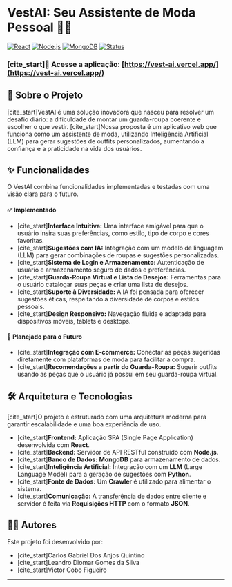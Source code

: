 # VestAI: Seu Assistente de Moda Pessoal 👗👔

[![React](https://img.shields.io/badge/Frontend-React-blue?logo=react)](https://react.dev/)
[![Node.js](https://img.shields.io/badge/Backend-Node.js-green?logo=nodedotjs)](https://nodejs.org/)
[![MongoDB](https://img.shields.io/badge/Database-MongoDB-darkgreen?logo=mongodb)](https://www.mongodb.com/)
[![Status](https://img.shields.io/badge/status-ativo-brightgreen)](https://github.com/v-cobof/vest-ai)

### [cite_start]🔗 **Acesse a aplicação:** [https://vest-ai.vercel.app/](https://vest-ai.vercel.app/) 

## 🎯 Sobre o Projeto

[cite_start]VestAI é uma solução inovadora que nasceu para resolver um desafio diário: a dificuldade de montar um guarda-roupa coerente e escolher o que vestir. [cite_start]Nossa proposta é um aplicativo web que funciona como um assistente de moda, utilizando Inteligência Artificial (LLM) para gerar sugestões de outfits personalizados, aumentando a confiança e a praticidade na vida dos usuários.

## ✨ Funcionalidades

O VestAI combina funcionalidades implementadas e testadas com uma visão clara para o futuro.

#### ✅ Implementado

* [cite_start]**Interface Intuitiva:** Uma interface amigável para que o usuário insira suas preferências, como estilo, tipo de corpo e cores favoritas.
* [cite_start]**Sugestões com IA:** Integração com um modelo de linguagem (LLM) para gerar combinações de roupas e sugestões personalizadas.
* [cite_start]**Sistema de Login e Armazenamento:** Autenticação de usuário e armazenamento seguro de dados e preferências.
* [cite_start]**Guarda-Roupa Virtual e Lista de Desejos:** Ferramentas para o usuário catalogar suas peças e criar uma lista de desejos.
* [cite_start]**Suporte à Diversidade:** A IA foi pensada para oferecer sugestões éticas, respeitando a diversidade de corpos e estilos pessoais.
* [cite_start]**Design Responsivo:** Navegação fluida e adaptada para dispositivos móveis, tablets e desktops.

#### 🚀 Planejado para o Futuro

* [cite_start]**Integração com E-commerce:** Conectar as peças sugeridas diretamente com plataformas de moda para facilitar a compra.
* [cite_start]**Recomendações a partir do Guarda-Roupa:** Sugerir outfits usando as peças que o usuário já possui em seu guarda-roupa virtual.

## 🛠️ Arquitetura e Tecnologias

[cite_start]O projeto é estruturado com uma arquitetura moderna para garantir escalabilidade e uma boa experiência de uso.

* [cite_start]**Frontend:** Aplicação SPA (Single Page Application) desenvolvida com **React**.
* [cite_start]**Backend:** Servidor de API RESTful construído com **Node.js**.
* [cite_start]**Banco de Dados:** **MongoDB** para armazenamento de dados.
* [cite_start]**Inteligência Artificial:** Integração com um **LLM** (Large Language Model) para a geração de sugestões com **Python**.
* [cite_start]**Fonte de Dados:** Um **Crawler** é utilizado para alimentar o sistema.
* [cite_start]**Comunicação:** A transferência de dados entre cliente e servidor é feita via **Requisições HTTP** com o formato **JSON**.


## 👨‍💻 Autores

Este projeto foi desenvolvido por:

* [cite_start]Carlos Gabriel Dos Anjos Quintino 
* [cite_start]Leandro Diomar Gomes da Silva 
* [cite_start]Victor Cobo Figueiro 

---
